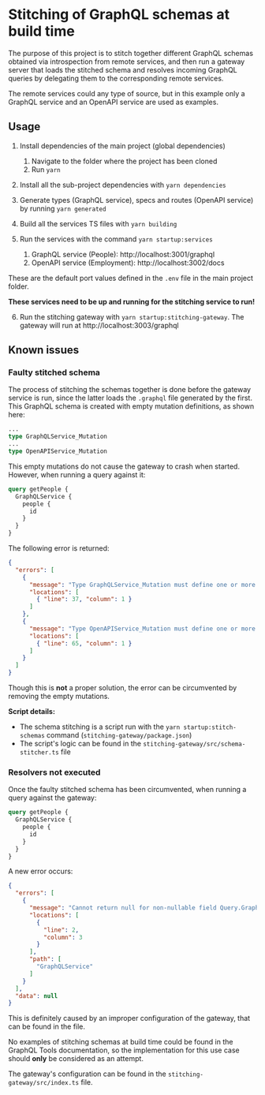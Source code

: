 
# Stitching of GraphQL schemas at build time

The purpose of this project is to stitch together different GraphQL schemas obtained via introspection from remote services, and then run a gateway server that loads the stitched schema and resolves incoming GraphQL queries by delegating them to the corresponding remote services.

The remote services could any type of source, but in this example only a GraphQL service and an OpenAPI service are used as examples.

## Usage

1. Install dependencies of the main project (global dependencies)
	1. Navigate to the folder where the project has been cloned
	2. Run `yarn`

2. Install all the sub-project dependencies with `yarn dependencies`

3. Generate types (GraphQL service), specs and routes (OpenAPI service) by running `yarn generated`

4. Build all the services TS files with `yarn building`

5. Run the services with the command `yarn startup:services`
	1. GraphQL service (People): http://localhost:3001/graphql
	2. OpenAPI service (Employment): http://localhost:3002/docs

These are the default port values defined in the `.env` file in the main project folder.

**These services need to be up and running for the stitching service to run!**

6. Run the stitching gateway with `yarn startup:stitching-gateway`. The gateway will run at http://localhost:3003/graphql

## Known issues

### Faulty stitched schema

The process of stitching the schemas together is done before the gateway service is run, since the latter loads the `.graphql` file generated by the first. This GraphQL schema is created with empty mutation definitions, as shown here:

```graphql
...
type GraphQLService_Mutation
...
type OpenAPIService_Mutation
```

This empty mutations do not cause the gateway to crash when started. However, when running a query against it:

```graphql
query getPeople {
  GraphQLService {
    people {
      id
    }
  }
}
```

The following error is returned:

```json
{
  "errors": [
    {
      "message": "Type GraphQLService_Mutation must define one or more fields.",
      "locations": [
        { "line": 37, "column": 1 }
      ]
    },
    {
      "message": "Type OpenAPIService_Mutation must define one or more fields.",
      "locations": [
        { "line": 65, "column": 1 }
      ]
    }
  ]
}
```

Though this is **not** a proper solution, the error can be circumvented by removing the empty mutations.

**Script details:**

- The schema stitching is a script run with the `yarn startup:stitch-schemas` command  (`stitching-gateway/package.json`)
- The script's logic can be found in the `stitching-gateway/src/schema-stitcher.ts` file

### Resolvers not executed

Once the faulty stitched schema has been circumvented, when running a query against the gateway:

```graphql
query getPeople {
  GraphQLService {
    people {
      id
    }
  }
}
```

A new error occurs:

```json
{
  "errors": [
    {
      "message": "Cannot return null for non-nullable field Query.GraphQLService.",
      "locations": [
        {
          "line": 2,
          "column": 3
        }
      ],
      "path": [
        "GraphQLService"
      ]
    }
  ],
  "data": null
}
````

This is definitely caused by an improper configuration of the gateway, that can be found in the  file.

No examples of stitching schemas at build time could be found in the GraphQL Tools documentation, so the implementation for this use case should **only** be considered as an attempt.

The gateway's configuration can be found in the `stitching-gateway/src/index.ts` file.
